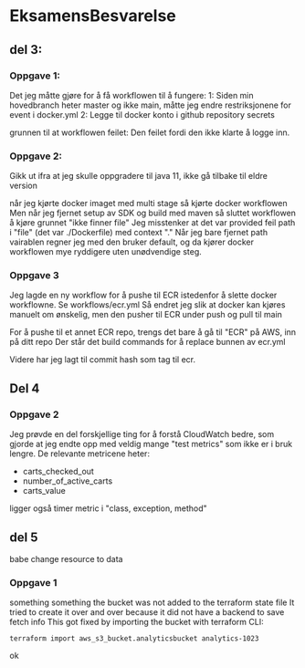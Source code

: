 # EksamensBesvarelse

## del 3: 

### Oppgave 1:

Det jeg måtte gjøre for å få workflowen til å fungere:
1: Siden min hovedbranch heter master og ikke main, måtte jeg endre restriksjonene for event i docker.yml
2: Legge til docker konto i github repository secrets

grunnen til at workflowen feilet:
Den feilet fordi den ikke klarte å logge inn.

### Oppgave 2:

Gikk ut ifra at jeg skulle oppgradere til java 11, ikke gå tilbake til eldre version

når jeg kjørte docker imaget med multi stage så kjørte docker workflowen
Men når jeg fjernet setup av SDK og build med maven så sluttet workflowen å kjøre grunnet "ikke finner file"
Jeg misstenker at det var provided feil path i "file" (det var ./Dockerfile) med context "."
Når jeg bare fjernet path vairablen regner jeg med den bruker default, og da kjører docker
workflowen mye ryddigere uten unødvendige steg.

### Oppgave 3

Jeg lagde en ny workflow for å pushe til ECR istedenfor å slette docker workflowne.
Se workflows/ecr.yml
Så endret jeg slik at docker kan kjøres manuelt om ønskelig, men den pusher til ECR under push og pull til main

For å pushe til et annet ECR repo, trengs det bare å gå til "ECR" på AWS, inn på ditt repo
Der står det build commands for å replace bunnen av ecr.yml

Videre har jeg lagt til commit hash som tag til ecr.

## Del 4

### Oppgave 2

Jeg prøvde en del forskjellige ting for å forstå CloudWatch bedre, som gjorde at jeg endte opp med veldig mange
"test metrics" som ikke er i bruk lengre.
De relevante metricene heter:
- carts_checked_out
- number_of_active_carts
- carts_value

ligger også timer metric i "class, exception, method"


## del 5

babe change resource to data


### Oppgave 1

something something the bucket was not added to the terraform state file
It tried to create it over and over because it did not have a backend to save fetch info
This got fixed by importing the bucket with terraform CLI: 

```
terraform import aws_s3_bucket.analyticsbucket analytics-1023
```

ok